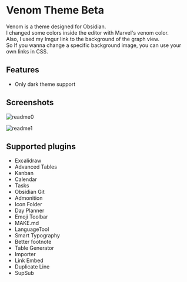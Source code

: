 # Venom Theme Beta

Venom is a theme designed for Obsidian.  
I changed some colors inside the editor with Marvel's venom color.  
Also, I used my Imgur link to the background of the graph view.   
So If you wanna change a specific background image, you can use your own links in CSS.  

## Features
- Only dark theme support

## Screenshots

![readme0](https://github.com/fatiger92/obsidian_venom_theme/assets/72366776/44c7d1a9-b879-4c69-b099-f8f527052074)

![readme1](https://github.com/fatiger92/obsidian_venom_theme/assets/72366776/0ea2e9ac-a2d4-46bd-b32b-a779aa6138b2)

## Supported plugins

- Excalidraw
- Advanced Tables
- Kanban
- Calendar
- Tasks
- Obsidian Git
- Admonition
- Icon Folder
- Day Planner
- Emoji Toolbar
- MAKE.md
- LanguageTool
- Smart Typography
- Better footnote
- Table Generator
- Importer
- Link Embed
- Duplicate Line
- SupSub

